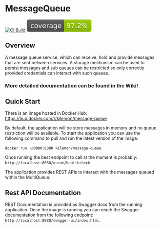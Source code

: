 # MessageQueue
[![CI Build](https://github.com/Kilemonn/MessageQueue/actions/workflows/gradle.yml/badge.svg)](https://github.com/Kilemonn/MessageQueue/actions/workflows/gradle.yml) [![Coverage](.github/badges/jacoco.svg)](https://github.com/Kilemonn/MessageQueue/actions/workflows/gradle.yml)

## Overview

A message queue service, which can receive, hold and provide messages that are sent between services.
A storage mechanism can be used to persist messages and sub queues can be restricted so only correctly provided credentials
can interact with such queues.

### More detailed documentation can be found in the [Wiki](https://github.com/Kilemonn/MessageQueue/wiki)!

## Quick Start

There is an image hosted in Docker Hub: https://hub.docker.com/r/kilemon/message-queue

By default, the application will be store messages in memory and no queue restriction will be available.
To start the application you can use the following command to pull and run the latest version of the image:

`docker run -p8080:8080 kilemon/message-queue`

Once running the best endpoint to call at the moment is probably: `http://localhost:8080/queue/healthcheck`

The application provides REST APIs to interact with the messages queued within the MultiQueue.

## Rest API Documentation

REST Documentation is provided as Swagger docs from the running application. Once the image is running you can reach the Swagger documentation from the following endpoint: `http://localhost:8080/swagger-ui/index.html`.
